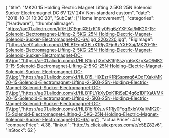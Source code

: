 {
	"title": "MK20 15 Holding Electric Magnet Lifting 2.5KG 25N Solenoid Sucker Electromagnet DC 6V 12V 24V Non-standard custom",
	"date": "2018-10-31 10:30:20",
	"SubCat": ["Home Improvement"],
	"categories": ["Hardware"],
	"thumbnailImage": "https://ae01.alicdn.com/kf/HLB1EgnlXELrK1Rjy0Fjq6zYXFXaj/MK20-15-Solenoid-Electromagnet-Lifting-2-5KG-25N-Holding-Electric-Magnet-Solenoid-Sucker-Electromagnet-DC-6V.jpg_220x220.jpg",
	"BigImage": ["https://ae01.alicdn.com/kf/HLB1EgnlXELrK1Rjy0Fjq6zYXFXaj/MK20-15-Solenoid-Electromagnet-Lifting-2-5KG-25N-Holding-Electric-Magnet-Solenoid-Sucker-Electromagnet-DC-6V.jpg","https://ae01.alicdn.com/kf/HLB1bgTjXvfsK1RjSszgq6yXzpXaO/MK20-15-Solenoid-Electromagnet-Lifting-2-5KG-25N-Holding-Electric-Magnet-Solenoid-Sucker-Electromagnet-DC-6V.jpg","https://ae01.alicdn.com/kf/HLB15_HjXEzrK1RjSspmq6AOdFXak/MK20-15-Solenoid-Electromagnet-Lifting-2-5KG-25N-Holding-Electric-Magnet-Solenoid-Sucker-Electromagnet-DC-6V.jpg","https://ae01.alicdn.com/kf/HLB1PLYkXyDxK1RjSsD4q6z1DFXaU/MK20-15-Solenoid-Electromagnet-Lifting-2-5KG-25N-Holding-Electric-Magnet-Solenoid-Sucker-Electromagnet-DC-6V.jpg","https://ae01.alicdn.com/kf/HLB1blfiXs_vK1Rjy0Foq6xIxVXaI/MK20-15-Solenoid-Electromagnet-Lifting-2-5KG-25N-Holding-Electric-Magnet-Solenoid-Sucker-Electromagnet-DC-6V.jpg"],
	"actualPrice": 4.16,
	"comparePrice": 4.38,
	"linkurl": "http://s.click.aliexpress.com/e/c5EZ82v6",
	"inStock": 62
}
